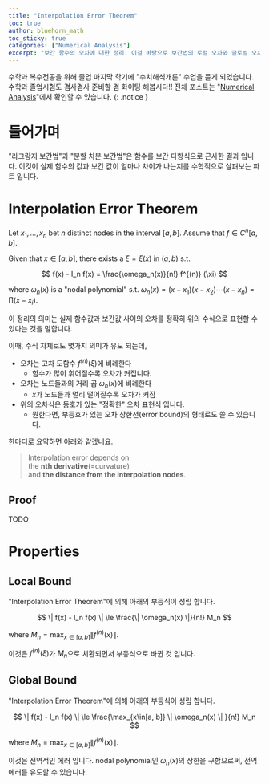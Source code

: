 ```yaml
---
title: "Interpolation Error Theorem"
toc: true
author: bluehorn_math
toc_sticky: true
categories: ["Numerical Analysis"]
excerpt: "보간 함수의 오차에 대한 정리. 이걸 바탕으로 보간법의 로컬 오차와 글로벌 오차의 상한을 구할 수 있습니다."
---
```


수학과 복수전공을 위해 졸업 마지막 학기에 "수치해석개론" 수업을 듣게 되었습니다. 수학과 졸업시험도 겸사겸사 준비할 겸 화이팅 해봅시다!! 전체 포스트는 "[Numerical Analysis](/categories/numerical-analysis)"에서 확인할 수 있습니다.
{: .notice }

# 들어가며

"라그랑지 보간법"과 "분할 차분 보간법"은 함수를 보간 다항식으로 근사한 결과 입니다. 이것이 실제 함수의 값과 보간 값이 얼마나 차이가 나는지를 수학적으로 살펴보는 파트 입니다.

# Interpolation Error Theorem

<div class="theorem" markdown="1">

Let $x_1, \dots, x_n$ bet $n$ distinct nodes in the interval $[a, b]$. Assume that $f \in C^{n}[a, b]$.

Given that $x \in [a, b]$, there exists a $\xi = \xi(x)$ in $(a, b)$ s.t.

$$
f(x) - I_n f(x) = \frac{\omega_n(x)}{n!} f^{(n)} (\xi)
$$

where $\omega_n(x)$ is a "nodal polynomial" s.t. $\omega_n(x) = (x-x_1)(x-x_2)\cdots(x-x_n) = \prod (x-x_i)$.

</div>

이 정리의 의미는 실제 함수값과 보간값 사이의 오차를 정확히 위의 수식으로 표현할 수 있다는 것을 말합니다.

이때, 수식 자체로도 몇가지 의미가 유도 되는데,

- 오차는 고차 도함수 $f^{(n)}(\xi)$에 비례한다
  - 함수가 많이 휘어질수록 오차가 커집니다.
- 오차는 노드들과의 거리 곱 $\omega_n(x)$에 비례한다
  - $x$가 노드들과 멀리 떨어질수록 오차가 커짐
- 위의 오차식은 등호가 있는 "정확한" 오차 표현식 입니다.
  - 뭔한다면, 부등호가 있는 오차 상한선(error bound)의 형태로도 쓸 수 있습니다.

한마디로 요약하면 아래와 같겠네요.

> Interpolation error depends on<br/>
> the **nth derivative**(=curvature)<br/>
> and **the distance from the interpolation nodes**.

## Proof

TODO

# Properties

## Local Bound

"Interpolation Error Theorem"에 의해 아래의 부등식이 성립 합니다.

<div class="theorem" markdown="1">

$$
\| f(x) - I_n f(x) \| \le \frac{\| \omega_n(x) \|}{n!} M_n
$$

where $M_n = \max_{x \in [a, b]} \| f^{(n)}(x) \|$.

</div>

이것은 $f^{(n)}(\xi)$가 $M_n$으로 치환되면서 부등식으로 바뀐 것 입니다.

## Global Bound

"Interpolation Error Theorem"에 의해 아래의 부등식이 성립 합니다.

<div class="theorem" markdown="1">

$$
\| f(x) - I_n f(x) \| \le \frac{\max_{x\in[a, b]} \| \omega_n(x) \| }{n!} M_n
$$

where $M_n = \max_{x \in [a, b]} \| f^{(n)}(x) \|$.

</div>

이것은 전역적인 에러 입니다. nodal polynomial인 $\omega_n(x)$의 상한을 구함으로써, 전역 에러를 유도할 수 있습니다.

